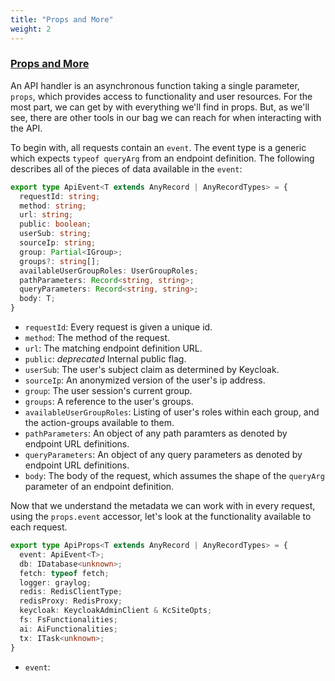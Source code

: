 ```yaml
---
title: "Props and More"
weight: 2
---
```


### [Props and More](#props-and-more)

An API handler is an asynchronous function taking a single parameter, `props`, which provides access to functionality and user resources. For the most part, we can get by with everything we'll find in props. But, as we'll see, there are other tools in our bag we can reach for when interacting with the API.

To begin with, all requests contain an `event`. The event type is a generic which expects `typeof queryArg` from an endpoint definition. The following describes all of the pieces of data available in the `event`:

```typescript
export type ApiEvent<T extends AnyRecord | AnyRecordTypes> = {
  requestId: string;
  method: string;
  url: string;
  public: boolean;
  userSub: string;
  sourceIp: string;
  group: Partial<IGroup>;
  groups?: string[];
  availableUserGroupRoles: UserGroupRoles;
  pathParameters: Record<string, string>;
  queryParameters: Record<string, string>;
  body: T;
}
```

- `requestId`: Every request is given a unique id.
- `method`: The method of the request.
- `url`: The matching endpoint definition URL.
- `public`: _deprecated_ Internal public flag.
- `userSub`: The user's subject claim as determined by Keycloak.
- `sourceIp`: An anonymized version of the user's ip address.
- `group`: The user session's current group.
- `groups`: A reference to the user's groups.
- `availableUserGroupRoles`: Listing of user's roles within each group, and the action-groups available to them.
- `pathParameters`: An object of any path paramters as denoted by endpoint URL definitions.
- `queryParameters`: An object of any query parameters as denoted by endpoint URL definitions.
- `body`: The body of the request, which assumes the shape of the `queryArg` parameter of an endpoint definition.

Now that we understand the metadata we can work with in every request, using the `props.event` accessor, let's look at the functionality available to each request. 


```typescript
export type ApiProps<T extends AnyRecord | AnyRecordTypes> = {
  event: ApiEvent<T>;
  db: IDatabase<unknown>;
  fetch: typeof fetch;
  logger: graylog;
  redis: RedisClientType;
  redisProxy: RedisProxy;
  keycloak: KeycloakAdminClient & KcSiteOpts;
  fs: FsFunctionalities;
  ai: AiFunctionalities;
  tx: ITask<unknown>;
}
```

- `event`: 